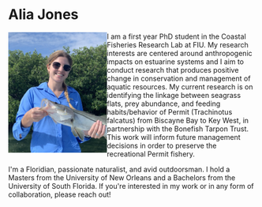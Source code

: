 # Alia Jones
<img align=left src="snook.jpg" width = "200"> 
I am a first year PhD student in the Coastal Fisheries Research Lab at FIU. My research interests are centered around anthropogenic impacts on estuarine systems and I aim to conduct research that produces positive change in conservation and management of aquatic resources. My current research is on identifying the linkage between seagrass flats, prey abundance, and feeding habits/behavior of Permit (Trachinotus falcatus) from Biscayne Bay to Key West, in partnership with the Bonefish Tarpon Trust. This work will inform future management decisions in order to preserve the recreational Permit fishery.



I'm a Floridian, passionate naturalist, and avid outdoorsman. I hold a Masters from the University of New Orleans and a Bachelors from the University of South Florida. If you're interested in my work or in any form of collaboration, please reach out!
